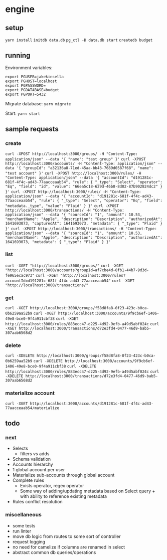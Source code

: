 # engine

## setup
`yarn install`
`initdb data.db`
`pg_ctl -D data.db start`
`createdb budget`

## running

Environment variables:
```
export PGUSER=jakekinsella
export PGHOST=localhost
export PGPASSWORD=
export PGDATABASE=budget
export PGPORT=5432
```

Migrate database:
`yarn migrate`

Start:
`yarn start`

## sample requests

### create
`curl -XPOST http://localhost:3000/groups/ -H "Content-Type: application/json" --data '{ "name": "test group" }'`
`curl -XPOST http://localhost:3000/accounts/ -H "Content-Type: application/json" --data '{ "groupId": "a32136a8-71ed-45aa-bb43-7689d0587f68", "name": "test account" }'`
`curl -XPOST http://localhost:3000/rules/ -H "Content-Type: application/json" --data '{ "accountId": "d191281c-681f-4f4c-ad43-77aacceaab54", "rule": { "_type": "Select", "operator": "Eq", "field": "id", "value": "66ea5c18-629d-46b0-8d02-87b902824dc2" } }'`
`curl -XPOST http://localhost:3000/rules/ -H "Content-Type: application/json" --data '{ "accountId": "d191281c-681f-4f4c-ad43-77aacceaab54", "rule": { "_type": "Select", "operator": "Eq", "field": "metadata._type", "value": "Plaid" } }'`
`curl -XPOST http://localhost:3000/transactions/ -H "Content-Type: application/json" --data '{ "sourceId": "1", "amount": 10.53, "merchantName": "Apple", "description": "Description", "authorizedAt": 1641693073, "capturedAt": 1641693073, "metadata": { "_type": "Plaid" } }'`
`curl -XPOST http://localhost:3000/transactions/ -H "Content-Type: application/json" --data '{ "sourceId": "1", "amount": 10.53, "merchantName": "Apple", "description": "Description", "authorizedAt": 1641693073, "metadata": { "_type": "Plaid" } }'`

### list
`curl -XGET "http://localhost:3000/groups/"`
`curl -XGET "http://localhost:3000/accounts?groupId=af7cbe4d-8fb1-44b7-9d3d-fe965ecac973"`
`curl -XGET "http://localhost:3000/rules?accountId=d191281c-681f-4f4c-ad43-77aacceaab54"`
`curl -XGET "http://localhost:3000/transactions/"`

### get
`curl -XGET http://localhost:3000/groups/f58d8fa8-0f23-423c-b0ca-0b6259aa52b9`
`curl -XGET http://localhost:3000/accounts/9f9cb6ef-1406-49e8-bce0-9f4a911cbf38`
`curl -XGET http://localhost:3000/rules/883ecc47-d225-4d92-9efb-a49d5abf024c`
`curl -XGET http://localhost:3000/transactions/d72e3fd4-0477-46d9-bab5-307aab6568d2`

### delete
`curl -XDELETE http://localhost:3000/groups/f58d8fa8-0f23-423c-b0ca-0b6259aa52b9`
`curl -XDELETE http://localhost:3000/accounts/9f9cb6ef-1406-49e8-bce0-9f4a911cbf38`
`curl -XDELETE http://localhost:3000/rules/883ecc47-d225-4d92-9efb-a49d5abf024c`
`curl -XDELETE http://localhost:3000/transactions/d72e3fd4-0477-46d9-bab5-307aab6568d2`

### materialize account
`curl -XGET http://localhost:3000/accounts/d191281c-681f-4f4c-ad43-77aacceaab54/materialize`

## todo

### next
 - Selects
   - filters vs adds
 - Schema validation
 - Accounts hierarchy
  - 1 global account per user
  - Materialize sub-accounts through global account
 - Complete rules
   - Exists operator, regex operator
   - Some way of adding/updating metadata based on Select query + with ability to reference existing metadata
 - Rules conflict resolution

### miscellaneous
 - some tests
 - run linter
 - move db logic from routes to some sort of controller
 - request logging
 - no need for camelize if columns are renamed in select
 - abstract common db queries/operations

